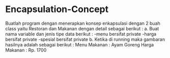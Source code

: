 # Encapsulation-Concept

Buatlah program dengan menerapkan konsep enkapsulasi dengan 2 buah class
yaitu
Restoran dan Makanan dengan detail sebagai berikut :
a. Buat nama variable dan jenis tipe data berikut :
-menu bersifat private
-harga bersifat private
-spesial bersifat private
b. Ketika di running maka gambaran hasilnya adalah sebagai berikut :
Menu Makanan : Ayam Goreng
Harga Makanan : Rp. 1700
